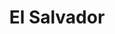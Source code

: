 ---
title: El Salvador
indice: 0.4132551507929446
years:
- title: '1995'
  indice: 0.32009040330169664
- title: '1996'
  indice: 0.31192549991957275
- title: '1997'
  indice: 0.31334613487337365
- title: '1998'
  indice: 0.3373493659635408
- title: '1999'
  indice: 0.3496858318003354
- title: '2000'
  indice: 0.35560294079982674
- title: '2001'
  indice: 0.35778292408528345
- title: '2002'
  indice: 0.35989040350171553
- title: '2003'
  indice: 0.36993820570927416
- title: '2004'
  indice: 0.36747668925942345
- title: '2005'
  indice: 0.37612803527930716
- title: '2006'
  indice: 0.38824805752391117
- title: '2007'
  indice: 0.396412023244053
- title: '2008'
  indice: 0.4018263450622935
- title: '2009'
  indice: 0.39291022513881513
- title: '2010'
  indice: 0.38224131078295376
- title: '2011'
  indice: 0.38997902043250154
- title: '2012'
  indice: 0.39494371963570024
- title: '2013'
  indice: 0.40001360404369435
- title: '2014'
  indice: 0.40981444161228764
- title: '2015'
  indice: 0.40723758708430086
- title: '2016'
  indice: 0.41337017856515623
- title: '2017'
  indice: 0.40814923129588904
- title: '2018'
  indice: 0.4095814079253401
- title: '2019'
  indice: 0.41111070526144233
- title: '2020'
  indice: 0.4132551507929446
---